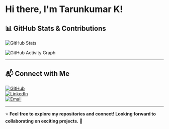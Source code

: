 # Hi there, I'm Tarunkumar K! 

## 📊 GitHub Stats & Contributions

![GitHub Stats](https://github-readme-stats-sigma-five.vercel.app/api?username=Tarun290604&show_icons=true&count_private=true&theme=dark&v=1)

![GitHub Activity Graph](https://github-readme-activity-graph.vercel.app/graph?username=Tarun290604&theme=react-dark)


---

## 📬 Connect with Me

[![GitHub](https://img.shields.io/badge/GitHub-333?style=for-the-badge&logo=github)](https://github.com/Tarun290604)  
[![LinkedIn](https://img.shields.io/badge/LinkedIn-blue?style=for-the-badge&logo=linkedin)](https://www.linkedin.com/in/tarunkumar-k-703931231/)  
[![Email](https://img.shields.io/badge/Email-red?style=for-the-badge&logo=gmail)](mailto:tarunk2906@gmail.com)  

---

⭐ **Feel free to explore my repositories and connect! Looking forward to collaborating on exciting projects.** 🚀
